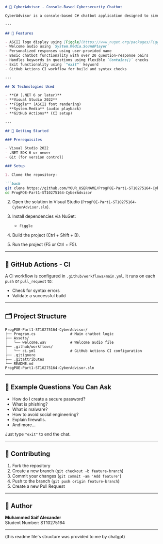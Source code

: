 ```markdown
# 🧠 CyberAdvisor - Console-Based Cybersecurity Chatbot

CyberAdvisor is a console-based C# chatbot application designed to simulate a basic cybersecurity assistant. It interacts with users, greets them with a voice prompt and ASCII logo, collects the user’s name for personalization, and answers cybersecurity-related queries with predefined intelligent responses.

---

## 📌 Features

- ASCII logo display using [Figgle](https://www.nuget.org/packages/Figgle/)
- Welcome audio using `System.Media.SoundPlayer`
- Personalized responses using user-provided name
- Basic chatbot functionality with over 20 question-response pairs
- Handles keywords in questions using flexible `Contains()` checks
- Exit functionality using `"exit"` keyword
- GitHub Actions CI workflow for build and syntax checks

---

## 🛠 Technologies Used

- **C# (.NET 6 or later)**
- **Visual Studio 2022**
- **Figgle** (ASCII font rendering)
- **System.Media** (audio playback)
- **GitHub Actions** (CI setup)

---

## 🚀 Getting Started

### Prerequisites

- Visual Studio 2022
- .NET SDK 6 or newer
- Git (for version control)

### Setup

1. Clone the repository:

```bash
git clone https://github.com/YOUR_USERNAME/ProgPOE-Part1-ST10275164-CyberAdvisor.git
cd ProgPOE-Part1-ST10275164-CyberAdvisor
```

2. Open the solution in Visual Studio (`ProgPOE-Part1-ST10275164-CyberAdvisor.sln`).

3. Install dependencies via NuGet:
   - `Figgle`

4. Build the project (Ctrl + Shift + B).

5. Run the project (F5 or Ctrl + F5).

---

## 🧪 GitHub Actions - CI

A CI workflow is configured in `.github/workflows/main.yml`. It runs on each `push` or `pull_request` to:
- Check for syntax errors
- Validate a successful build

---

## 🗂 Project Structure

```
ProgPOE-Part1-ST10275164-CyberAdvisor/
├── Program.cs                # Main chatbot logic
├── Assets/
│   └── welcome.wav           # Welcome audio file
├── .github/workflows/
│   └── ci.yml                # GitHub Actions CI configuration
├── .gitignore
├── .gitattributes
└── README.md
ProgPOE-Part1-ST10275164-CyberAdvisor.sln
```

---

## 💬 Example Questions You Can Ask

- How do I create a secure password?
- What is phishing?
- What is malware?
- How to avoid social engineering?
- Explain firewalls.
- And more...

Just type `"exit"` to end the chat.

---

## 🤝 Contributing

1. Fork the repository
2. Create a new branch (`git checkout -b feature-branch`)
3. Commit your changes (`git commit -am 'Add feature'`)
4. Push to the branch (`git push origin feature-branch`)
5. Create a new Pull Request

---

## 🧑 Author

**Muhammed Saif Alexander**  
Student Number: ST10275164

---


(this readme file's structure was provided to me by chatgpt)
